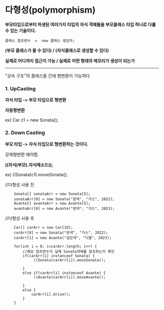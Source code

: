 # 다형성(polymorphism)

**부모타입으로부터 파생된 여러가지 타입의 자식 객체들을 부모클래스 타입 하나로 다룰 수 있는 기술이다.**
    
    클래스 참조변수  =  new 클래스 생성자;

**(부모 클래스가 올 수 있다)  / (자식클래스로 생성할 수 있다)**

**실제로 어디까지 접근이 가능  / 실제로 어떤 형태의 메모리가 생성이 되는가**

---

"상속 구조"의 클래스들 간에 형변환이 가능하다
    
### 1. UpCasting

**자식 타입 -> 부모 타입으로 형변환**

**자동형변환**

ex) Car c1 = new Sonata(); 
		  	 
		  	 
### 2. Down Casting

**부모 타입 -> 자식 타입으로 형변환하는 것이다.**

강제형변환 해야함.

**((자식)부모).자식메소드();**

ex) ((Sonata)c1).moveSonata();

//다형성 사용 전

		Sonata[] sonataArr = new Sonata[5];
		sonataArr[0] = new Sonata("흰색", "가스", 2022);
		Avante[] avanteArr = new Avante[5];
		avanteArr[0] = new Avante("흰색", "가스", 2023);
		
//다형성 사용 후

		Car[] carArr = new Car[10];
		carArr[0] = new Sonata("흰색", "가스", 2022);
		carArr[1] = new Avante("검은색", "디젤", 2023);
		
		for(int i = 0; i<carArr.length; i++) {
			//해당 참조변수가 실제 Sonata객체를 참조하는지 확인
			if(carArr[i] instanceof Sonata) {
				 ((Sonata)carArr[i]).moveSonata();
				 
			}
			else if(carArr[i] instanceof Avante) {
				 ((Avante)carArr[i]).moveAvante();
				 
			}
			else {
				carArr[i].drive();
			}
		}
